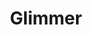 ---
title: "Glimmer"
description: "oh? what's that off in the distance? ✨ I'm not sure what these will be, but I'm interested in seeing where they go."
---